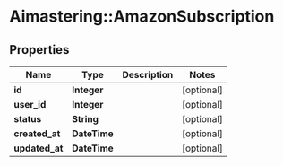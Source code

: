 # Aimastering::AmazonSubscription

## Properties
Name | Type | Description | Notes
------------ | ------------- | ------------- | -------------
**id** | **Integer** |  | [optional] 
**user_id** | **Integer** |  | [optional] 
**status** | **String** |  | [optional] 
**created_at** | **DateTime** |  | [optional] 
**updated_at** | **DateTime** |  | [optional] 


